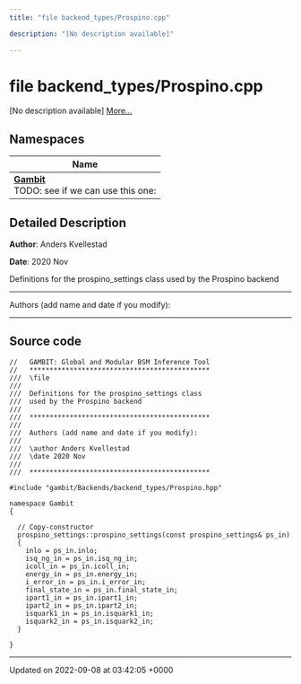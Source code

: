 ```yaml
---
title: "file backend_types/Prospino.cpp"

description: "[No description available]"

---
```


# file backend_types/Prospino.cpp

[No description available] [More...](#detailed-description)

## Namespaces

| Name           |
| -------------- |
| **[Gambit](/documentation/code/namespaces/namespacegambit/)** <br>TODO: see if we can use this one:  |

## Detailed Description


**Author**: Anders Kvellestad 

**Date**: 2020 Nov

Definitions for the prospino_settings class used by the Prospino backend



------------------

Authors (add name and date if you modify):



------------------




## Source code

```
//   GAMBIT: Global and Modular BSM Inference Tool
//   *********************************************
///  \file
///
///  Definitions for the prospino_settings class
///  used by the Prospino backend
///
///  *********************************************
///
///  Authors (add name and date if you modify):
///
///  \author Anders Kvellestad
///  \date 2020 Nov
///
///  *********************************************

#include "gambit/Backends/backend_types/Prospino.hpp"

namespace Gambit
{

  // Copy-constructor
  prospino_settings::prospino_settings(const prospino_settings& ps_in)
  {
    inlo = ps_in.inlo;
    isq_ng_in = ps_in.isq_ng_in;
    icoll_in = ps_in.icoll_in;
    energy_in = ps_in.energy_in;
    i_error_in = ps_in.i_error_in;
    final_state_in = ps_in.final_state_in;
    ipart1_in = ps_in.ipart1_in;
    ipart2_in = ps_in.ipart2_in;
    isquark1_in = ps_in.isquark1_in;
    isquark2_in = ps_in.isquark2_in;
  }

}
```


-------------------------------

Updated on 2022-09-08 at 03:42:05 +0000
